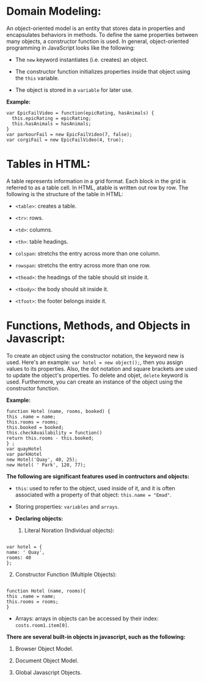 # Domain Modeling:

An object-oriented model is an entity that stores data in properties and encapsulates behaviors in methods. To define the same properties between many objects, a constructor function is used. In general, object-oriented programming in JavaScript looks like the following:

* The `new` keyword instantiates (i.e. creates) an object.

* The constructor function initializes properties inside that object using the `this` variable.

* The object is stored in a `variable` for later use.


**Example:**

```
var EpicFailVideo = function(epicRating, hasAnimals) {
  this.epicRating = epicRating;
  this.hasAnimals = hasAnimals;
}
var parkourFail = new EpicFailVideo(7, false);
var corgiFail = new EpicFailVideo(4, true);

```



# Tables in HTML:

A table represents information in a grid format. Each block in the grid is referred to as a table cell. In HTML, atable is written out row by row. The following is the structure of the table in HTML:

* `<table>`: creates a table.

* `<tr>`: rows.

* `<td>`: columns.

* `<th>`: table headings.

* `colspan`: stretchs the entry across more than one column.

* `rowspan`: stretchs the entry across more than one row.

* `<thead>`: the headings of the table should sit inside it.

* `<tbody>`: the body should sit inside it.

* `<tfoot>`: the footer belongs inside it.



# Functions, Methods, and Objects in Javascript:

To create an object using the constructor notation, the keyword new is used. Here's an example: `var hotel = new object();`, then you assign values to its properties. Also, the dot notation and square brackets are used to update the object's properties. To delete and objet, `delete` keyword is used. Furthermore, you can create an instance of the object using the constructor function.

**Example:**

```
function Hotel (name, rooms, booked) {
this .name = name;
this.rooms = rooms;
this.booked = booked;
this.checkAvailability = function()
return this.rooms - this.booked;
} ;
var quayHotel
var parkHotel
new Hotel('Quay', 40, 25);
new Hotel( ' Park', 120, 77);

```


**The following are significant features used in contructors and objects:**

* `this`: used to refer to the object, used inside of it, and it is often associated with a property of that object: `this.name = "Emad"`.

* Storing properties: `variables` and `arrays`.

* **Declaring objects:**

  1. Literal Noration (Individual objects):

```

var hotel = {
name: ' Quay',
rooms: 40
};

```

  2. Constructor Function (Multiple Objects):

```

function Hotel (name, rooms){
this .name = name;
this.rooms = rooms;
}

```


* Arrays: arrays in objects can be accessed by their index: `costs.room1.item[0]`.


**There are several built-in objects in javascript, such as the following:**

  1. Browser Object Model.

  2. Document Object Model.

  3. Global Javascript Objects.